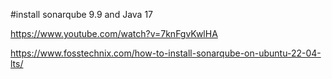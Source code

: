 #install sonarqube 9.9 and Java 17


https://www.youtube.com/watch?v=7knFgvKwlHA

https://www.fosstechnix.com/how-to-install-sonarqube-on-ubuntu-22-04-lts/
